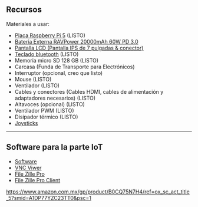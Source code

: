 ## Recursos
Materiales a usar:
* [Placa Raspberry Pi 5](https://www.amazon.com.mx/Vilros-Raspberry-refrigeraci%C3%B3n-alimentaci%C3%B3n-precargada/dp/B0CTTJLV1B/ref=pb_allspark_dp_sims_pao_desktop_session_based_d_sccl_3_2/135-2738396-1012411?pd_rd_i=B0CTTJLV1B) (LISTO)
* [Batería Externa RAVPower 20000mAh 60W PD 3.0](https://es.aliexpress.com/item/1005008231886488.html?spm=a2g0o.productlist.main.13.194b5IWH5IWHmR&algo_pvid=556a21a7-c05b-42f1-a00b-933d780c72fe&utparam-url=scene%3Asearch%7Cquery_from%3A)
* [Pantalla LCD (Pantalla IPS de 7 pulgadas & conector)](https://www.amazon.com.mx/iPistBit-Pantalla-Pulgadas-Raspberry-Controlador/dp/B0CRRB1GFN/ref=sr_1_1?__mk_es_MX=%C3%85M%C3%85%C5%BD%C3%95%C3%91&s=electronics&sr=1-1&ufe=app_do%3Aamzn1.fos.242f5c11-6cfd-40d6-91f6-be3d1974080c)
* [Teclado bluetooth](https://www.amazon.com.mx/Yoidesu-Bluetooth-Ultrafino-Inalambrico%EF%BC%8CTijeras-Touchpad/dp/B07QN2F1CS/ref=sr_1_2?__mk_es_MX=%C3%85M%C3%85%C5%BD%C3%95%C3%91&s=electronics&sr=1-2&ufe=app_do%3Aamzn1.fos.242f5c11-6cfd-40d6-91f6-be3d1974080c) (LISTO)
* Memoria micro SD 128 GB (LISTO)
* Carcasa (Funda de Transporte para Electrónicos)
* Interruptor (opcional, creo que listo)
*  Mouse (LISTO)
* Ventilador (LISTO)
* Cables y conectores (Cables HDMI, cables de alimentación y adaptadores necesarios) (LISTO)
* Altavoces (opcional) (LISTO)
* Ventilador PWM (LISTO)
* Disipador térmico (LISTO)
* [Joysticks](https://es.aliexpress.com/item/1005007498682143.html?spm=a2g0o.productlist.main.119.7b2f1d28AJRcQF&algo_pvid=cb3f394f-932b-4a3a-8f59-25e3bccdcb78&utparam-url=scene%3Asearch%7Cquery_from%3A)
---

  
## Software para la parte loT
- [Software](https://www.raspberrypi.com/software/)
- [VNC Viwer](https://www.realvnc.com/es/connect/download/viewer/)
- [File Zille Pro](https://filezilla-project.org/)
- [File Zille Pro Client](https://filezilla-project.org/download.php?type=client)

 https://www.amazon.com.mx/gp/product/B0CQ75N7H4/ref=ox_sc_act_title_5?smid=A1DP77YZC23TT0&psc=1
